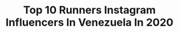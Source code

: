---
title: Top 10 Runners Instagram Influencers In Venezuela In 2020
description: >-
  Find top runners Instagram influencers in Venezuela in 2020. Most popular hashtags: #tbt #venezuela #quedateencasa #moveyourash.
platform: Instagram
profiles:
  - username: "sthefanygutierrez1"
    fullname: >-
      Sthefany Gutierrez Gutierrez
    location: "Venezuela"
    followers: 1412198
    engagement: 736
    commentsToLikes: 0.009607
    avatar: "https://scontent-lhr8-1.cdninstagram.com/v/t51.2885-19/s320x320/87235027_2399838243660632_8603616867451404288_n.jpg?_nc_ht=scontent-lhr8-1.cdninstagram.com&_nc_ohc=WcKb1luWgtMAX8RGZPh&oh=a42ddf2b60f6b2031ef46bdc78bebffe&oe=5EBA5CA8"
    verified: true
    hashtags: "#tbt, #bazar, #juguetes, #ni"
  - username: "ticamartinez"
    fullname: >-
      TICA
    location: "Venezuela"
    followers: 92522
    engagement: 398
    commentsToLikes: 0.017321
    avatar: "https://scontent-ams4-1.cdninstagram.com/v/t51.2885-19/s320x320/84958217_206132047237943_1218866462534402048_n.jpg?_nc_ht=scontent-ams4-1.cdninstagram.com&_nc_ohc=Tuyon2wHbFYAX8OZpTd&oh=343564988a9e9f6c8bd5960d6e4f319d&oe=5EBAADDA"
    verified: true
    hashtags: "#paquelovivalagente, #carnavaldebarranquilla, #metroconciertohistorico, #takeme"
  - username: "gabrielacoronado10"
    fullname: >-
      Gabriela Coronado
    location: "Venezuela"
    followers: 23334
    engagement: 645
    commentsToLikes: 0.032533
    avatar: "https://scontent-ams4-1.cdninstagram.com/v/t51.2885-19/s320x320/81544385_492881308306082_7317318645275688960_n.jpg?_nc_ht=scontent-ams4-1.cdninstagram.com&_nc_ohc=mtgAMoMwIscAX_76AGj&oh=29961e2daca8aaa6a7a2ee26691f2be0&oe=5EB8C05F"
    verified: false
    hashtags: "#horoscoponegro, #yomequedoencasa, #tbt, #outfits"
  - username: "vacoello"
    fullname: >-
      Dra. Vanessa Coello Coraspe
    location: "Venezuela"
    followers: 21808
    engagement: 511
    commentsToLikes: 0.035688
    avatar: "https://scontent-lhr8-1.cdninstagram.com/v/t51.2885-19/s320x320/82620209_512137659419428_1241322926674804736_n.jpg?_nc_ht=scontent-lhr8-1.cdninstagram.com&_nc_ohc=kx-vakkABAIAX-LK1NI&oh=e7fceb321e5ac7aaf91e33deb2b61f81&oe=5EB8DBAC"
    verified: false
    hashtags: "#tbt, #monagas, #odontologia, #tbt"
  - username: "wendyvic18"
    fullname: >-
      WendyVic
    location: "Venezuela"
    followers: 8752
    engagement: 579
    commentsToLikes: 0.039700
    avatar: "https://scontent-ams4-1.cdninstagram.com/v/t51.2885-19/s320x320/89476749_216208713056107_3212475992257855488_n.jpg?_nc_ht=scontent-ams4-1.cdninstagram.com&_nc_ohc=M67FmiG8_REAX-Gkl8v&oh=cde2064d684764524a3560ec7e6bef01&oe=5EB6E297"
    verified: false
    hashtags: "#runners, #hayquedecirlo, #mipasion, #vivo"
  - username: "billy.doe"
    fullname: >-
      Miguel V. Pomenta
    location: "Venezuela"
    followers: 2082
    engagement: 1415
    commentsToLikes: 0.058152
    avatar: "https://scontent-ams4-1.cdninstagram.com/v/t51.2885-19/s320x320/42622153_737586236581751_564137245590683648_n.jpg?_nc_ht=scontent-ams4-1.cdninstagram.com&_nc_ohc=cFcFygmqY_EAX_S9ey_&oh=18255bac8824cd9ef09d879ceedad81e&oe=5EBC7920"
    verified: false
    hashtags: "#royalballet, #calistenia, #humanflag, #sunset"
  - username: "pilaterapia"
    fullname: >-
      Karla Pernía de Malavé 🌱
    location: "Venezuela"
    followers: 2283
    engagement: 794
    commentsToLikes: 0.105923
    avatar: "https://scontent-lhr8-1.cdninstagram.com/v/t51.2885-19/s320x320/70809574_372792153600501_4079380033892777984_n.jpg?_nc_ht=scontent-lhr8-1.cdninstagram.com&_nc_ohc=wknEJ37jTF8AX-tnUm6&oh=b0ccd2f043065961aa060ec171a1458b&oe=5EBB19F9"
    verified: false
    hashtags: "#proleaguestars, #fitlife, #sinfiltro, #quarentine"
  - username: "moveyourash.fit"
    fullname: >-
      Ashly Prieto Healthy Lifestyle
    location: "Venezuela"
    followers: 37238
    engagement: 354
    commentsToLikes: 0.038937
    avatar: "https://scontent-ams4-1.cdninstagram.com/v/t51.2885-19/s320x320/39282870_306104580199272_7277669500063842304_n.jpg?_nc_ht=scontent-ams4-1.cdninstagram.com&_nc_ohc=DF1Qihvw1BIAX-S0bKB&oh=41134d6c0252ac5f3694dcd24b89e247&oe=5EB96544"
    verified: false
    hashtags: "#healthylifestyle, #motivationmonday, #moveyourash, #entrenaencasa"
---